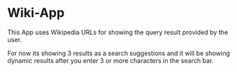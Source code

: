 # Wiki-App

This App uses Wikipedia URLs for showing the query result provided by the user.

For now its showing 3 results as a search suggestions and it will be showing dynamic results after you enter 3 or more characters in the search bar. 
